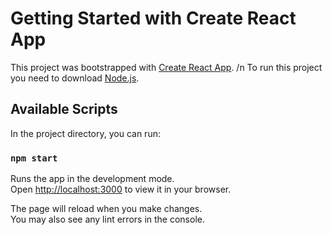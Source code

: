 
# Getting Started with Create React App

This project was bootstrapped with [Create React App](https://github.com/facebook/create-react-app).
/n
To run this project you need to download [Node.js](https://nodejs.org/en/download).

## Available Scripts

In the project directory, you can run:
### `npm start`

Runs the app in the development mode.\
Open [http://localhost:3000](http://localhost:3000) to view it in your browser.

The page will reload when you make changes.\
You may also see any lint errors in the console.

